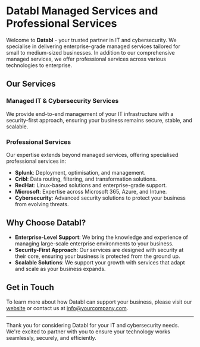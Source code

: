 # Databl Managed Services and Professional Services

Welcome to **Databl** - your trusted partner in IT and cybersecurity. We specialise in delivering enterprise-grade managed services tailored for small to medium-sized businesses. In addition to our comprehensive managed services, we offer professional services across various technologies to enterprise.

## Our Services

### Managed IT & Cybersecurity Services
We provide end-to-end management of your IT infrastructure with a security-first approach, ensuring your business remains secure, stable, and scalable.

### Professional Services
Our expertise extends beyond managed services, offering specialised professional services in:
- **Splunk**: Deployment, optimisation, and management.
- **Cribl**: Data routing, filtering, and transformation solutions.
- **RedHat**: Linux-based solutions and enterprise-grade support.
- **Microsoft**: Expertise across Microsoft 365, Azure, and Intune.
- **Cybersecurity**: Advanced security solutions to protect your business from evolving threats.

## Why Choose Databl?

- **Enterprise-Level Support**: We bring the knowledge and experience of managing large-scale enterprise environments to your business.
- **Security-First Approach**: Our services are designed with security at their core, ensuring your business is protected from the ground up.
- **Scalable Solutions**: We support your growth with services that adapt and scale as your business expands.

## Get in Touch

To learn more about how Databl can support your business, please visit our [website](https://databl.com.au) or contact us at [info@yourcompany.com](mailto:connect@databl.io).

---

Thank you for considering Databl for your IT and cybersecurity needs. We're excited to partner with you to ensure your technology works seamlessly, securely, and efficiently.
